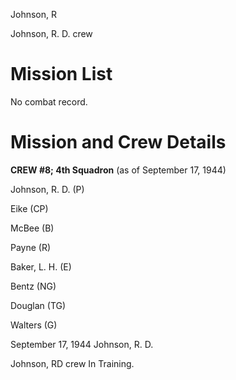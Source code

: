





Johnson, R






 




Johnson,
R. D. crew

 

# Mission List

 

No
combat record.

 

# Mission and Crew Details

 

**CREW
#8; 4th Squadron** (as of September 17, 1944\)

Johnson,
R. D. (P)

Eike
(CP)

McBee
(B)

Payne
(R)

Baker,
L. H. (E)

Bentz
(NG)

Douglan
(TG)

Walters
(G)

 

 September 17, 1944
Johnson, R. D. 

Johnson,
RD crew In Training.

 

 





